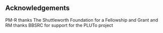 ## **Acknowledgements**
PM-R thanks The Shuttleworth Foundation for a Fellowship and Grant and RM thanks BBSRC for support for the PLUTo project